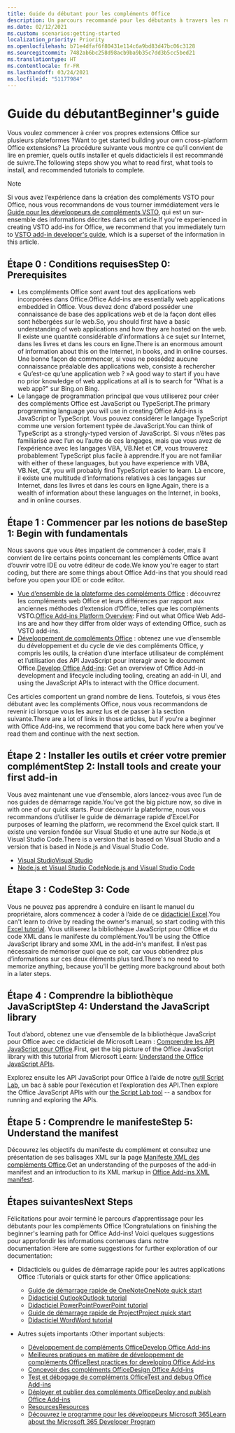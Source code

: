 ```yaml
---
title: Guide du débutant pour les compléments Office
description: Un parcours recommandé pour les débutants à travers les ressources d’apprentissage pour les compléments Office.
ms.date: 02/12/2021
ms.custom: scenarios:getting-started
localization_priority: Priority
ms.openlocfilehash: b71e4dfaf6f80431e114c6a9bd83d47bc06c3128
ms.sourcegitcommit: 7482ab6bc258d98acb9ba9b35c7dd3b5cc5bed21
ms.translationtype: HT
ms.contentlocale: fr-FR
ms.lasthandoff: 03/24/2021
ms.locfileid: "51177984"
---
```

# <a name="beginners-guide"></a><span data-ttu-id="34eb4-103">Guide du débutant</span><span class="sxs-lookup"><span data-stu-id="34eb4-103">Beginner's guide</span></span>

<span data-ttu-id="34eb4-104">Vous voulez commencer à créer vos propres extensions Office sur plusieurs plateformes ?</span><span class="sxs-lookup"><span data-stu-id="34eb4-104">Want to get started building your own cross-platform Office extensions?</span></span> <span data-ttu-id="34eb4-105">La procédure suivante vous montre ce qu’il convient de lire en premier, quels outils installer et quels didacticiels il est recommandé de suivre.</span><span class="sxs-lookup"><span data-stu-id="34eb4-105">The following steps show you what to read first, what tools to install, and recommended tutorials to complete.</span></span>

> [!NOTE]
> <span data-ttu-id="34eb4-106">Si vous avez l’expérience dans la création des compléments VSTO pour Office, nous vous recommandons de vous tourner immédiatement vers le [Guide pour les développeurs de compléments VSTO](learning-path-transition.md), qui est un sur-ensemble des informations décrites dans cet article.</span><span class="sxs-lookup"><span data-stu-id="34eb4-106">If you're experienced in creating VSTO add-ins for Office, we recommend that you immediately turn to [VSTO add-in developer's guide](learning-path-transition.md), which is a superset of the information in this article.</span></span>

## <a name="step-0-prerequisites"></a><span data-ttu-id="34eb4-107">Étape 0 : Conditions requises</span><span class="sxs-lookup"><span data-stu-id="34eb4-107">Step 0: Prerequisites</span></span>

- <span data-ttu-id="34eb4-108">Les compléments Office sont avant tout des applications web incorporées dans Office.</span><span class="sxs-lookup"><span data-stu-id="34eb4-108">Office Add-ins are essentially web applications embedded in Office.</span></span> <span data-ttu-id="34eb4-109">Vous devez donc d’abord posséder une connaissance de base des applications web et de la façon dont elles sont hébergées sur le web.</span><span class="sxs-lookup"><span data-stu-id="34eb4-109">So, you should first have a basic understanding of web applications and how they are hosted on the web.</span></span> <span data-ttu-id="34eb4-110">Il existe une quantité considérable d’informations à ce sujet sur Internet, dans les livres et dans les cours en ligne.</span><span class="sxs-lookup"><span data-stu-id="34eb4-110">There is an enormous amount of information about this on the Internet, in books, and in online courses.</span></span> <span data-ttu-id="34eb4-111">Une bonne façon de commencer, si vous ne possédez aucune connaissance préalable des applications web, consiste à rechercher « Qu’est-ce qu’une application web ? »</span><span class="sxs-lookup"><span data-stu-id="34eb4-111">A good way to start if you have no prior knowledge of web applications at all is to search for "What is a web app?"</span></span> <span data-ttu-id="34eb4-112">sur Bing.</span><span class="sxs-lookup"><span data-stu-id="34eb4-112">on Bing.</span></span>
- <span data-ttu-id="34eb4-113">Le langage de programmation principal que vous utiliserez pour créer des compléments Office est JavaScript ou TypeScript.</span><span class="sxs-lookup"><span data-stu-id="34eb4-113">The primary programming language you will use in creating Office Add-ins is JavaScript or TypeScript.</span></span> <span data-ttu-id="34eb4-114">Vous pouvez considérer le langage TypeScript comme une version fortement typée de JavaScript.</span><span class="sxs-lookup"><span data-stu-id="34eb4-114">You can think of TypeScript as a strongly-typed version of JavaScript.</span></span> <span data-ttu-id="34eb4-115">Si vous n’êtes pas familiarisé avec l’un ou l’autre de ces langages, mais que vous avez de l’expérience avec les langages VBA, VB.Net et C#, vous trouverez probablement TypeScript plus facile à apprendre.</span><span class="sxs-lookup"><span data-stu-id="34eb4-115">If you are not familiar with either of these languages, but you have experience with VBA, VB.Net, C#, you will probably find TypeScript easier to learn.</span></span> <span data-ttu-id="34eb4-116">Là encore, il existe une multitude d’informations relatives à ces langages sur Internet, dans les livres et dans les cours en ligne.</span><span class="sxs-lookup"><span data-stu-id="34eb4-116">Again, there is a wealth of information about these languages on the Internet, in books, and in online courses.</span></span>

## <a name="step-1-begin-with-fundamentals"></a><span data-ttu-id="34eb4-117">Étape 1 : Commencer par les notions de base</span><span class="sxs-lookup"><span data-stu-id="34eb4-117">Step 1: Begin with fundamentals</span></span>

<span data-ttu-id="34eb4-118">Nous savons que vous êtes impatient de commencer à coder, mais il convient de lire certains points concernant les compléments Office avant d’ouvrir votre IDE ou votre éditeur de code.</span><span class="sxs-lookup"><span data-stu-id="34eb4-118">We know you're eager to start coding, but there are some things about Office Add-ins that you should read before you open your IDE or code editor.</span></span>

- <span data-ttu-id="34eb4-119">[Vue d’ensemble de la plateforme des compléments Office](office-add-ins.md) : découvrez les compléments web Office et leurs différences par rapport aux anciennes méthodes d’extension d’Office, telles que les compléments VSTO.</span><span class="sxs-lookup"><span data-stu-id="34eb4-119">[Office Add-ins Platform Overview](office-add-ins.md): Find out what Office Web Add-ins are and how they differ from older ways of extending Office, such as VSTO add-ins.</span></span>
- <span data-ttu-id="34eb4-120">[Développement de compléments Office](../develop/develop-overview.md) : obtenez une vue d’ensemble du développement et du cycle de vie des compléments Office, y compris les outils, la création d’une interface utilisateur de complément et l’utilisation des API JavaScript pour interagir avec le document Office.</span><span class="sxs-lookup"><span data-stu-id="34eb4-120">[Develop Office Add-ins](../develop/develop-overview.md): Get an overview of Office Add-in development and lifecycle including tooling, creating an add-in UI, and using the JavaScript APIs to interact with the Office document.</span></span>

<span data-ttu-id="34eb4-121">Ces articles comportent un grand nombre de liens. Toutefois, si vous êtes débutant avec les compléments Office, nous vous recommandons de revenir ici lorsque vous les aurez lus et de passer à la section suivante.</span><span class="sxs-lookup"><span data-stu-id="34eb4-121">There are a lot of links in those articles, but if you're a beginner with Office Add-ins, we recommend that you come back here when you've read them and continue with the next section.</span></span>

## <a name="step-2-install-tools-and-create-your-first-add-in"></a><span data-ttu-id="34eb4-122">Étape 2 : Installer les outils et créer votre premier complément</span><span class="sxs-lookup"><span data-stu-id="34eb4-122">Step 2: Install tools and create your first add-in</span></span>

<span data-ttu-id="34eb4-123">Vous avez maintenant une vue d’ensemble, alors lancez-vous avec l’un de nos guides de démarrage rapide.</span><span class="sxs-lookup"><span data-stu-id="34eb4-123">You've got the big picture now, so dive in with one of our quick starts.</span></span> <span data-ttu-id="34eb4-124">Pour découvrir la plateforme, nous vous recommandons d’utiliser le guide de démarrage rapide d’Excel.</span><span class="sxs-lookup"><span data-stu-id="34eb4-124">For purposes of learning the platform, we recommend the Excel quick start.</span></span> <span data-ttu-id="34eb4-125">Il existe une version fondée sur Visual Studio et une autre sur Node.js et Visual Studio Code.</span><span class="sxs-lookup"><span data-stu-id="34eb4-125">There is a version that is based on Visual Studio and a version that is based in Node.js and Visual Studio Code.</span></span>

- [<span data-ttu-id="34eb4-126">Visual Studio</span><span class="sxs-lookup"><span data-stu-id="34eb4-126">Visual Studio</span></span>](../quickstarts/excel-quickstart-jquery.md?tabs=visualstudio)
- [<span data-ttu-id="34eb4-127">Node.js et Visual Studio Code</span><span class="sxs-lookup"><span data-stu-id="34eb4-127">Node.js and Visual Studio Code</span></span>](../quickstarts/excel-quickstart-jquery.md?tabs=yeomangenerator)

## <a name="step-3-code"></a><span data-ttu-id="34eb4-128">Étape 3 : Code</span><span class="sxs-lookup"><span data-stu-id="34eb4-128">Step 3: Code</span></span>

<span data-ttu-id="34eb4-129">Vous ne pouvez pas apprendre à conduire en lisant le manuel du propriétaire, alors commencez à coder à l’aide de ce [didacticiel Excel](../tutorials/excel-tutorial.md).</span><span class="sxs-lookup"><span data-stu-id="34eb4-129">You can't learn to drive by reading the owner's manual, so start coding with this [Excel tutorial](../tutorials/excel-tutorial.md).</span></span> <span data-ttu-id="34eb4-130">Vous utiliserez la bibliothèque JavaScript pour Office et du code XML dans le manifeste du complément.</span><span class="sxs-lookup"><span data-stu-id="34eb4-130">You'll be using the Office JavaScript library and some XML in the add-in's manifest.</span></span> <span data-ttu-id="34eb4-131">Il n’est pas nécessaire de mémoriser quoi que ce soit, car vous obtiendrez plus d’informations sur ces deux éléments plus tard.</span><span class="sxs-lookup"><span data-stu-id="34eb4-131">There's no need to memorize anything, because you'll be getting more background about both in a later steps.</span></span>

## <a name="step-4-understand-the-javascript-library"></a><span data-ttu-id="34eb4-132">Étape 4 : Comprendre la bibliothèque JavaScript</span><span class="sxs-lookup"><span data-stu-id="34eb4-132">Step 4: Understand the JavaScript library</span></span>

<span data-ttu-id="34eb4-133">Tout d’abord, obtenez une vue d’ensemble de la bibliothèque JavaScript pour Office avec ce didacticiel de Microsoft Learn : [Comprendre les API JavaScript pour Office](/learn/modules/understand-office-javascript-apis/index).</span><span class="sxs-lookup"><span data-stu-id="34eb4-133">First, get the big picture of the Office JavaScript library with this tutorial from Microsoft Learn: [Understand the Office JavaScript APIs](/learn/modules/understand-office-javascript-apis/index).</span></span>

<span data-ttu-id="34eb4-134">Explorez ensuite les API JavaScript pour Office à l’aide de notre [outil Script Lab](explore-with-script-lab.md), un bac à sable pour l’exécution et l’exploration des API.</span><span class="sxs-lookup"><span data-stu-id="34eb4-134">Then explore the Office JavaScript APIs with our [the Script Lab tool](explore-with-script-lab.md) -- a sandbox for running and exploring the APIs.</span></span>

## <a name="step-5-understand-the-manifest"></a><span data-ttu-id="34eb4-135">Étape 5 : Comprendre le manifeste</span><span class="sxs-lookup"><span data-stu-id="34eb4-135">Step 5: Understand the manifest</span></span>

<span data-ttu-id="34eb4-136">Découvrez les objectifs du manifeste du complément et consultez une présentation de ses balisages XML sur la page [Manifeste XML des compléments Office](../develop/add-in-manifests.md).</span><span class="sxs-lookup"><span data-stu-id="34eb4-136">Get an understanding of the purposes of the add-in manifest and an introduction to its XML markup in [Office Add-ins XML manifest](../develop/add-in-manifests.md).</span></span>

## <a name="next-steps"></a><span data-ttu-id="34eb4-137">Étapes suivantes</span><span class="sxs-lookup"><span data-stu-id="34eb4-137">Next Steps</span></span>

<span data-ttu-id="34eb4-138">Félicitations pour avoir terminé le parcours d’apprentissage pour les débutants pour les compléments Office !</span><span class="sxs-lookup"><span data-stu-id="34eb4-138">Congratulations on finishing the beginner's learning path for Office Add-ins!</span></span> <span data-ttu-id="34eb4-139">Voici quelques suggestions pour approfondir les informations contenues dans notre documentation :</span><span class="sxs-lookup"><span data-stu-id="34eb4-139">Here are some suggestions for further exploration of our documentation:</span></span>

- <span data-ttu-id="34eb4-140">Didacticiels ou guides de démarrage rapide pour les autres applications Office :</span><span class="sxs-lookup"><span data-stu-id="34eb4-140">Tutorials or quick starts for other Office applications:</span></span>

  - [<span data-ttu-id="34eb4-141">Guide de démarrage rapide de OneNote</span><span class="sxs-lookup"><span data-stu-id="34eb4-141">OneNote quick start</span></span>](../quickstarts/onenote-quickstart.md)
  - [<span data-ttu-id="34eb4-142">Didacticiel Outlook</span><span class="sxs-lookup"><span data-stu-id="34eb4-142">Outlook tutorial</span></span>](/outlook/add-ins/addin-tutorial)
  - [<span data-ttu-id="34eb4-143">Didacticiel PowerPoint</span><span class="sxs-lookup"><span data-stu-id="34eb4-143">PowerPoint tutorial</span></span>](../tutorials/powerpoint-tutorial.md)
  - [<span data-ttu-id="34eb4-144">Guide de démarrage rapide de Project</span><span class="sxs-lookup"><span data-stu-id="34eb4-144">Project quick start</span></span>](../quickstarts/project-quickstart.md)
  - [<span data-ttu-id="34eb4-145">Didacticiel Word</span><span class="sxs-lookup"><span data-stu-id="34eb4-145">Word tutorial</span></span>](../tutorials/word-tutorial.md)

- <span data-ttu-id="34eb4-146">Autres sujets importants :</span><span class="sxs-lookup"><span data-stu-id="34eb4-146">Other important subjects:</span></span>

  - [<span data-ttu-id="34eb4-147">Développement de compléments Office</span><span class="sxs-lookup"><span data-stu-id="34eb4-147">Develop Office Add-ins</span></span>](../develop/develop-overview.md)
  - [<span data-ttu-id="34eb4-148">Meilleures pratiques en matière de développement de compléments Office</span><span class="sxs-lookup"><span data-stu-id="34eb4-148">Best practices for developing Office Add-ins</span></span>](../concepts/add-in-development-best-practices.md)
  - [<span data-ttu-id="34eb4-149">Concevoir des compléments Office</span><span class="sxs-lookup"><span data-stu-id="34eb4-149">Design Office Add-ins</span></span>](../design/add-in-design.md)
  - [<span data-ttu-id="34eb4-150">Test et débogage de compléments Office</span><span class="sxs-lookup"><span data-stu-id="34eb4-150">Test and debug Office Add-ins</span></span>](../testing/test-debug-office-add-ins.md)
  - [<span data-ttu-id="34eb4-151">Déployer et publier des compléments Office</span><span class="sxs-lookup"><span data-stu-id="34eb4-151">Deploy and publish Office Add-ins</span></span>](../publish/publish.md)
  - [<span data-ttu-id="34eb4-152">Resources</span><span class="sxs-lookup"><span data-stu-id="34eb4-152">Resources</span></span>](../resources/resources-links-help.md)
  - [<span data-ttu-id="34eb4-153">Découvrez le programme pour les développeurs Microsoft 365</span><span class="sxs-lookup"><span data-stu-id="34eb4-153">Learn about the Microsoft 365 Developer Program</span></span>](https://developer.microsoft.com/microsoft-365/dev-program)
